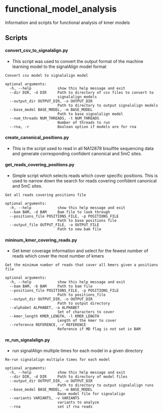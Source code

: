 # functional_model_analysis
Information and scripts for functional analysis of kmer models


## Scripts
#### convert_csv_to_signalalign.py
* This script was used to convert the output format of the machine learning model to the signalAlign model format

```text
Convert csv model to signalalign model

optional arguments:
  -h, --help            show this help message and exit
  --dir DIR, -d DIR     Path to directory of csv files to convert to
                        signalalign models
  --output_dir OUTPUT_DIR, -o OUTPUT_DIR
                        Path to directory to output signalalign models
  --base_model BASE_MODEL, -m BASE_MODEL
                        Path to base signalalign model
  --num_threads NUM_THREADS, -t NUM_THREADS
                        Number of threads to run
  --rna, -r             Boolean option if models are for rna
```

#### create_canonical_positions.py
* This is the script used to read in all NA12878 bisulfite sequencing data and generate corresponding confident canonical and 5mC sites.  
#### get_reads_covering_positions.py
* Simple script which selects reads which cover specific positions. This is used to narrow down the search for reads covering confident canonical and 5mC sites.

```text
Get all reads covering positions file

optional arguments:
  -h, --help            show this help message and exit
  --bam BAM, -d BAM     Bam file to look through
  --positions_file POSITIONS_FILE, -p POSITIONS_FILE
                        Path to base positions file
  --output_file OUTPUT_FILE, -o OUTPUT_FILE
                        Path to new bam file

```

#### mininum_kmer_covering_reads.py

* Get kmer coverage information and select for the fewest number of reads which cover the most number of kmers

```text
Get the minimum number of reads that cover all kmers given a positions file

optional arguments:
  -h, --help            show this help message and exit
  --bam BAM, -b BAM     Path to bam file
  --positions_file POSITIONS_FILE, -p POSITIONS_FILE
                        Path to positions_file
  --output_dir OUTPUT_DIR, -o OUTPUT_DIR
                        Path to output directory
  --alphabet ALPHABET, -a ALPHABET
                        Set of characters to cover
  --kmer_length KMER_LENGTH, -l KMER_LENGTH
                        Length of the kmer to cover
  --reference REFERENCE, -r REFERENCE
                        Reference if MD flag is not set in BAM

```

#### re_run_signalalign.py

* run signalAlign multiple times for each model in a given directory

```text
Re-run signalalign multiple times for each model

optional arguments:
  -h, --help            show this help message and exit
  --dir DIR, -d DIR     Path to directory of model files
  --output_dir OUTPUT_DIR, -o OUTPUT_DIR
                        Path to directory to output signalalign runs
  --base_model BASE_MODEL, -m BASE_MODEL
                        Base model file for signalalign
  --variants VARIANTS, -v VARIANTS
                        variants to analyze
  --rna                 set if rna reads

```